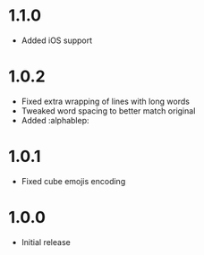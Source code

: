 # 1.1.0
- Added iOS support

# 1.0.2
- Fixed extra wrapping of lines with long words
- Tweaked word spacing to better match original
- Added :alphablep:

# 1.0.1
- Fixed cube emojis encoding

# 1.0.0
- Initial release